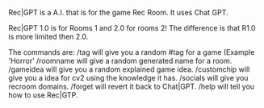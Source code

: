 Rec|GPT is a A.I. that is for the game Rec Room. It uses Chat GPT.

Rec|GPT 1.0 is for Rooms 1 and 2.0 for rooms 2! The difference is that R1.0 is more limited then 2.0. 

The commands are: 
/tag will give you a random #tag for a game (Example 'Horror' 
/roomname will give a random generated name for a room. 
/gameidea will give you a random explained game idea. 
/customchip will give you a idea for cv2 using the knowledge it has.
/socials will give you recroom domains.
/forget will revert it back to Chat|GPT. 
/help will tell you how to use Rec|GTP.
